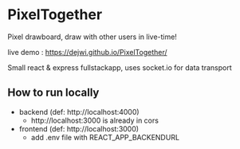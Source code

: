 # PixelTogether
Pixel drawboard, draw with other users in live-time!

live demo : https://dejwi.github.io/PixelTogether/

Small react & express fullstackapp, uses socket.io for data transport

## How to run locally
- backend (def: http://localhost:4000)
  - http://localhost:3000 is already in cors
- frontend (def: http://localhost:3000)
  - add .env file with REACT_APP_BACKENDURL